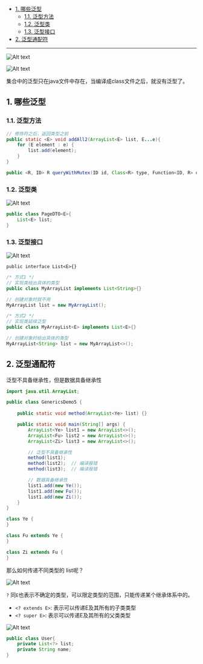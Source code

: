 - [1. 哪些泛型](#1-哪些泛型)
  - [1.1. 泛型方法](#11-泛型方法)
  - [1.2. 泛型类](#12-泛型类)
  - [1.3. 泛型接口](#13-泛型接口)
- [2. 泛型通配符](#2-泛型通配符)


---
![Alt text](../../../images/image-29.png)

![Alt text](../../../images/image-24.png)

集合中的泛型只在java文件中存在，当编译成class文件之后，就没有泛型了。
## 1. 哪些泛型
### 1.1. 泛型方法

```java
// 修饰符之后，返回类型之前
public static <E> void addAll2(ArrayList<E> list, E...e){
    for (E element : e) {
        list.add(element);
    }
}

public <R, ID> R queryWithMutex(ID id, Class<R> type, Function<ID, R> dbFallback) {
```
### 1.2. 泛型类

![Alt text](../../../images/image-25.png)

```java
public class PageDTO<E>{
    List<E> list;
}
```

### 1.3. 泛型接口

![Alt text](../../../images/image-26.png)

`public interface List<E>{}`
```java
/* 方式1 */
// 实现类给出具体的类型
public class MyArrayList implements List<String>{}

// 创建对象时就不用
MyArrayList list = new MyArrayList();
```

```java
/* 方式2 */
// 实现类延续泛型
public class MyArrayList<E> implements List<E>{}

// 创建对象时给出具体的类型
MyArrayList<String> list = new MyArrayList<>();
```

## 2. 泛型通配符

泛型不具备继承性，但是数据具备继承性

```java
import java.util.ArrayList;

public class GenericsDemo5 {
    
    public static void method(ArrayList<Ye> list) {}

    public static void main(String[] args) {
        ArrayList<Ye> list1 = new ArrayList<>();
        ArrayList<Fu> list2 = new ArrayList<>();
        ArrayList<Zi> list3 = new ArrayList<>();

        // 泛型不具备继承性
        method(list1);
        method(list2);  // 编译报错
        method(list3);  // 编译报错

        // 数据具备继承性
        list1.add(new Ye());
        list1.add(new Fu());
        list1.add(new Zi());
    }
}

class Ye {
}

class Fu extends Ye {
}

class Zi extends Fu {
}
```
那么如何传递不同类型的 list呢？

![Alt text](../../../images/image-27.png)


`?` 同`E`也表示不确定的类型，可以限定类型的范围，只能传递某个继承体系中的。
- `<? extends E>`: 表示可以传递E及其所有的子类类型
- `<? super E>`: 表示可以传递E及其所有的父类类型

![Alt text](../../../images/image-28.png)

```java
public class User{
    private List<?> list;
    private String name;
}
```